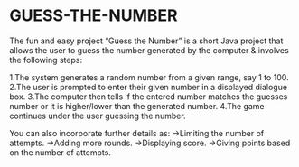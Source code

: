 # GUESS-THE-NUMBER
The fun and easy project “Guess the Number” is a short Java project that allows the user to guess the number generated by the computer & involves the following steps:

1.The system generates a random number from a given range, say 1 to 100.
2.The user is prompted to enter their given number in a displayed dialogue box.
3.The computer then tells if the entered number matches the guesses number or it is higher/lower than the generated number.
4.The game continues under the user guessing the number.

You can also incorporate further details as:
->Limiting the number of attempts.
->Adding more rounds.
->Displaying score.
->Giving points based on the number of attempts.
